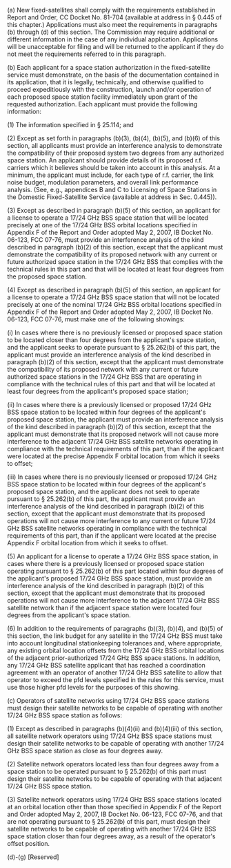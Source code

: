 (a) New fixed-satellites shall comply with the requirements established in Report and Order, CC Docket No. 81-704 (available at address in § 0.445 of this chapter.) Applications must also meet the requirements in paragraphs (b) through (d) of this section. The Commission may require additional or different information in the case of any individual application. Applications will be unacceptable for filing and will be returned to the applicant if they do not meet the requirements referred to in this paragraph.

(b) Each applicant for a space station authorization in the fixed-satellite service must demonstrate, on the basis of the documentation contained in its application, that it is legally, technically, and otherwise qualified to proceed expeditiously with the construction, launch and/or operation of each proposed space station facility immediately upon grant of the requested authorization. Each applicant must provide the following information:

(1) The information specified in § 25.114; and

(2) Except as set forth in paragraphs (b)(3), (b)(4), (b)(5), and (b)(6) of this section, all applicants must provide an interference analysis to demonstrate the compatibility of their proposed system two degrees from any authorized space station. An applicant should provide details of its proposed r.f. carriers which it believes should be taken into account in this analysis. At a minimum, the applicant must include, for each type of r.f. carrier, the link noise budget, modulation parameters, and overall link performance analysis. (See, e.g., appendices B and C to Licensing of Space Stations in the Domestic Fixed-Satellite Service (available at address in Sec. 0.445)).

(3) Except as described in paragraph (b)(5) of this section, an applicant for a license to operate a 17/24 GHz BSS space station that will be located precisely at one of the 17/24 GHz BSS orbital locations specified in Appendix F of the Report and Order adopted May 2, 2007, IB Docket No. 06-123, FCC 07-76, must provide an interference analysis of the kind described in paragraph (b)(2) of this section, except that the applicant must demonstrate the compatibility of its proposed network with any current or future authorized space station in the 17/24 GHz BSS that complies with the technical rules in this part and that will be located at least four degrees from the proposed space station.

(4) Except as described in paragraph (b)(5) of this section, an applicant for a license to operate a 17/24 GHz BSS space station that will not be located precisely at one of the nominal 17/24 GHz BSS orbital locations specified in Appendix F of the Report and Order adopted May 2, 2007, IB Docket No. 06-123, FCC 07-76, must make one of the following showings:

(i) In cases where there is no previously licensed or proposed space station to be located closer than four degrees from the applicant's space station, and the applicant seeks to operate pursuant to § 25.262(b) of this part, the applicant must provide an interference analysis of the kind described in paragraph (b)(2) of this section, except that the applicant must demonstrate the compatibility of its proposed network with any current or future authorized space stations in the 17/24 GHz BSS that are operating in compliance with the technical rules of this part and that will be located at least four degrees from the applicant's proposed space station;

(ii) In cases where there is a previously licensed or proposed 17/24 GHz BSS space station to be located within four degrees of the applicant's proposed space station, the applicant must provide an interference analysis of the kind described in paragraph (b)(2) of this section, except that the applicant must demonstrate that its proposed network will not cause more interference to the adjacent 17/24 GHz BSS satellite networks operating in compliance with the technical requirements of this part, than if the applicant were located at the precise Appendix F orbital location from which it seeks to offset;

(iii) In cases where there is no previously licensed or proposed 17/24 GHz BSS space station to be located within four degrees of the applicant's proposed space station, and the applicant does not seek to operate pursuant to § 25.262(b) of this part, the applicant must provide an interference analysis of the kind described in paragraph (b)(2) of this section, except that the applicant must demonstrate that its proposed operations will not cause more interference to any current or future 17/24 GHz BSS satellite networks operating in compliance with the technical requirements of this part, than if the applicant were located at the precise Appendix F orbital location from which it seeks to offset.

(5) An applicant for a license to operate a 17/24 GHz BSS space station, in cases where there is a previously licensed or proposed space station operating pursuant to § 25.262(b) of this part located within four degrees of the applicant's proposed 17/24 GHz BSS space station, must provide an interference analysis of the kind described in paragraph (b)(2) of this section, except that the applicant must demonstrate that its proposed operations will not cause more interference to the adjacent 17/24 GHz BSS satellite network than if the adjacent space station were located four degrees from the applicant's space station.

(6) In addition to the requirements of paragraphs (b)(3), (b)(4), and (b)(5) of this section, the link budget for any satellite in the 17/24 GHz BSS must take into account longitudinal stationkeeping tolerances and, where appropriate, any existing orbital location offsets from the 17/24 GHz BSS orbital locations of the adjacent prior-authorized 17/24 GHz BSS space stations. In addition, any 17/24 GHz BSS satellite applicant that has reached a coordination agreement with an operator of another 17/24 GHz BSS satellite to allow that operator to exceed the pfd levels specified in the rules for this service, must use those higher pfd levels for the purposes of this showing.

(c) Operators of satellite networks using 17/24 GHz BSS space stations must design their satellite networks to be capable of operating with another 17/24 GHz BSS space station as follows:

(1) Except as described in paragraphs (b)(4)(ii) and (b)(4)(iii) of this section, all satellite network operators using 17/24 GHz BSS space stations must design their satellite networks to be capable of operating with another 17/24 GHz BSS space station as close as four degrees away.

(2) Satellite network operators located less than four degrees away from a space station to be operated pursuant to § 25.262(b) of this part must design their satellite networks to be capable of operating with that adjacent 17/24 GHz BSS space station.

(3) Satellite network operators using 17/24 GHz BSS space stations located at an orbital location other than those specified in Appendix F of the Report and Order adopted May 2, 2007, IB Docket No. 06-123, FCC 07-76, and that are not operating pursuant to § 25.262(b) of this part, must design their satellite networks to be capable of operating with another 17/24 GHz BSS space station closer than four degrees away, as a result of the operator's offset position.

(d)-(g) [Reserved]

